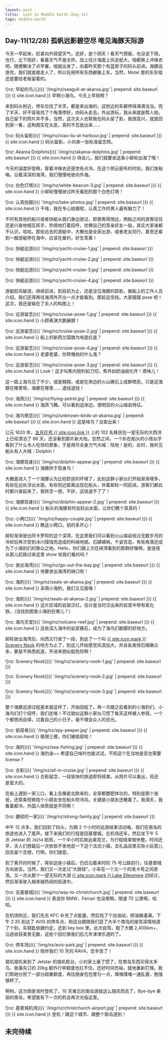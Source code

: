 ```yaml
---
layout: post
title:  Lost in Middle Earth (Day-11)
tags: middle-earth
---
```

## Day-11(12/28) 孤帆远影碧空尽 唯见海豚天际游

今天一早起来，赶紧向外探望天气，还好，是个阴天！看天气预报，也没说下雨，也行，比下雨好，看着天气不是太热，加上估计海面上风会挺大，咱都换上冲锋衣吧。随便解决了点早餐，咱就出发了，向着昨天那个有蓝房子的码头前进。海豚巡游完，我们就直接走人了，所以先把所有东西都搬上车，当然，Motel 里的东东咱还是要给老板留着的。

<!--more-->
![nz: 早起的鸟儿]({{ '/img/nz/seagull-at-akaroa.jpg' | prepend: site.baseurl }})
{{ site.icon.hand }} <span>早啊小海鸟，今天上早班啊？</span>

来到码头附近，停车位找了半天，都是来出海的，这附近的车都停得满满当当。兜了半天，好不容易找了个角落停好，向码头走去。外出游玩，我从来就是帮人拍，自己留下的照片并不多，当然，这次夫人也帮我在码头留了影，我很高兴，就是回到家一看，这构图实在太恶，真的不忍放出来……

![nz: 码头留影]({{ '/img/nz/xiao-liu-at-harbour.jpg' | prepend: site.baseurl }})
{{ site.icon.hand }} <span>码头留影，小刘来一张标准留念照。</span>

![nz: Akaroa Dolphins]({{ '/img/nz/akaroa-dolphins.jpg' | prepend: site.baseurl }})
{{ site.icon.hand }} <span>待会儿，我们就要坐这条小邮轮出海了哦！</span>

今天的温度好低啊，穿着冲锋衣还感觉有点冷。在这个阴云密布的时刻，我们发船咯。沿着深深的海湾，我们慢慢地驶向外海。

![nz: 白色灯塔]({{ '/img/nz/white-beacon-3.jpg' | prepend: site.baseurl }})
{{ site.icon.hand }} <span>小邮轮慢慢驶过昨天看到的那个白色灯塔！</span>

![nz: 认真拍摄]({{ '/img/nz/take-photos.jpg' | prepend: site.baseurl }})
{{ site.icon.hand }} <span>干啥，我在专心拍摄呢，认真工作的男人最有魅力了！</span>

不时有其他的船只或者快艇从我们身边驶过，即使离得很远，两船之间的游客往往还是兴奋地相互挥手，热情地打着招呼，仿佛自己的至亲好友一般，其实大家谁都不认识，哈哈。那些远去的游艇中，大概也是全家出游，或者老友同行，甚至还看到一艘游艇停在海中，应该在垂钓，好生羡慕！

![nz: 快艇巡游]({{ '/img/nz/yacht-cruise-1.jpg' | prepend: site.baseurl }})

![nz: 快艇巡游]({{ '/img/nz/yacht-cruise-2.jpg' | prepend: site.baseurl }})

![nz: 快艇巡游]({{ '/img/nz/yacht-cruise-3.jpg' | prepend: site.baseurl }})

![nz: 快艇巡游]({{ '/img/nz/yacht-cruise-4.jpg' | prepend: site.baseurl }})

游艇趁风破浪，继续前进，到目前为止，还是没见海豚的踪影，据船上的工作人员介绍，我们还得再往海湾外开出一点才能看到。那趁这空挡，大家摆摆 pose 吧！这次，我还是输在了夫人的构图上！

![nz: 巡游留念]({{ '/img/nz/cruise-pose-1.jpg' | prepend: site.baseurl }})
{{ site.icon.hand }} <span>小顾表演大鹏展翅！</span>

![nz: 巡游留念]({{ '/img/nz/cruise-pose-2.jpg' | prepend: site.baseurl }})
{{ site.icon.hand }} <span>船上的新西兰国旗为啥是红底？</span>

![nz: 巡游留念]({{ '/img/nz/cruise-pose-4.jpg' | prepend: site.baseurl }})
{{ site.icon.hand }} <span>老婆老婆，你帮俺拍的什么鬼？</span>

![nz: 巡游留念]({{ '/img/nz/cruise-pose-3.jpg' | prepend: site.baseurl }})
{{ site.icon.hand }} <span>Look！这才叫焦内锐利如刀切，焦外如奶油般化开！德味儿！</span>

这一路上海鸟见了不少，或是翱翔，或是在岸边的火山礁石上成群栖息。只是这海豚在哪里呀，海豚在哪里…… 退钱退钱！

![nz: 海燕]({{ '/img/nz/flying-petrel.jpg' | prepend: site.baseurl }})
{{ site.icon.hand }} <span>海燕飞舞。可以看到这岸边，很明显的火山熔岩特征。</span>

![nz: 海鸟栖息]({{ '/img/nz/unknown-birds-at-akaroa.jpg' | prepend: site.baseurl }})
{{ site.icon.hand }} <span>这是啥鸟？没查出来！</span>

公元 1620 年，[五月花号 {{ site.icon.link }}](http://dwz.cn/3xqW7Y) 上的 102 名移民在一望无际的大西洋上已经漂泊了 66 天，还没看到那片新大陆。忽然之间，一个趴在船头的小孩似乎看到了什么令人吃惊的景象，于是用尽全身力气大喊：陆地！是的，此时，我听见船头有人大喊：Dolphin！

![nz: 海豚现身]({{ '/img/nz/dolphin-appear.jpg' | prepend: site.baseurl }})
{{ site.icon.hand }} <span>海豚终于现身鸟！</span>

大概是进入了一个海豚认为比较舒适的环境了，此刻这群小家伙们开始渐渐增多，有些在远处浮出水面，有些则近距离出现在船头，伴着邮轮一同前进。游客们都此时都兴奋起来了，我转念一想，不好，这钱退不了了！

![nz: 海豚现身]({{ '/img/nz/dolphin-appear-2.jpg' | prepend: site.baseurl }})
{{ site.icon.hand }} <span>船头的海豚有时会跃出水面，让你们瞧个真真的！</span>

![nz: 小两口]({{ '/img/nz/happy-couple.jpg' | prepend: site.baseurl }})
{{ site.icon.hand }} <span>瞧这小两口，拍的多开心！</span>

邮轮渐渐驶出阿卡罗阿的这个深湾，在这里我们可以看到火山熔岩经过无数岁月的冷却后再次受到冰川侵蚀而造成的料峭地貌。石罅嶙峋，千姿百态，有些角落还成为了小海豹们的聚众之地。Hello，你们跟上次在峡湾看到的那群好像啊，是连夜从那儿赶路过来这里 show 给我们看的吗？

![nz: 驶出海湾]({{ '/img/nz/go-out-the-bay.jpg' | prepend: site.baseurl }})
{{ site.icon.hand }} <span>快要驶出海湾的峡口啦！</span>

![nz: 海豹]({{ '/img/nz/seals-at-akaroa.jpg' | prepend: site.baseurl }})
{{ site.icon.hand }} <span>呆萌小海豹，我们又见面咯！</span>

![nz: 海豹]({{ '/img/nz/seals-at-akaroa-2.jpg' | prepend: site.baseurl }})
{{ site.icon.hand }} <span>这片区域的岩层泛红，估计是当时泛出来的岩浆中带有氧化铁。（没找到图里小海豹在哪儿？）</span>

![nz: 海鸟天堂]({{ '/img/nz/volcano-reef.jpg' | prepend: site.baseurl }})
{{ site.icon.hand }} <span>这些深入海中的岩浆礁石，成为了海鸟们歇脚的好地方。</span>

邮轮驶出海湾后，向西又行驶了一段，到达了一个叫 [{{ site.icon.mark }} Scenery Nook](http://dwz.cn/3xITuz) 的地方为止了，到这儿开始感觉风浪加大，并且各类怪石暗礁众多，要是不熟悉航道，开进来貌似挺危险啊！

![nz: Scenery Nook]({{ '/img/nz/scenery-nook-1.jpg' | prepend: site.baseurl }})

![nz: Scenery Nook]({{ '/img/nz/scenery-nook-2.jpg' | prepend: site.baseurl }})

![nz: Scenery Nook]({{ '/img/nz/scenery-nook-3.jpg' | prepend: site.baseurl }})

整个海豚巡游过程基本就这样了，开始回程了。再一次跟之前看到的小海豹们、小海鸟们打个招呼，我们走咯！不过貌似这群小家伙习惯了每天这样被人参观，一个个都悠闲自得，过着自己的小日子，毫不理会众人的目光。

![nz: 偷窥者]({{ '/img/nz/spy-peeper.jpg' | prepend: site.baseurl }})
{{ site.icon.hand }} <span>极限三傻，你们被偷窥啦！</span>

![nz: 海钓]({{ '/img/nz/sea-fishing.jpg' | prepend: site.baseurl }})
{{ site.icon.hand }} <span>海钓诶~~ 希望自己啥时也能试试，不知这个在当地是否也需要 license？</span>

![nz: 合影]({{ '/img/nz/all-in-cruise.jpg' | prepend: site.baseurl }})
{{ site.icon.hand }} <span>合影留念，一段愉快的旅途即将结束。从照片可以看出，风还是蛮大的。</span>

在船上遇到一家三口，看上去像是北欧来的，全家都膘肥体壮的，特别是那个爸爸，还穿条短裤抱个小朋友坐在船头吹冷风，关键是小朋友还睡着了。我滴天，我看着都冷，外国人体质就是不同啊！

![nz: 健硕的一家]({{ '/img/nz/strong-family.jpg' | prepend: site.baseurl }})

中午 12 点多，我们回到了码头，为期 2 个小时的巡游结束活动咯，我们在南岛的旅途也进入了尾声。接下来我们的行程是回基督城，在机场还车，然后坐下午 5 点 Jetstar 的 `JQ254` 航班，一个半小时后抵达奥克兰，为行程结束做休整。时间还早，夫人们想最后一次依依不舍地逛一下这个法式小镇，去礼品店里买些小玩意儿回去留个念想，行啊，你们随意。

到了离开的时候了，挥别这座小镇后，仍旧沿着来时的 75 号公路前行，往基督城方向驶去。当然，我们又一次走过“大肠径”，小车在一个又一个的发卡弯之间游荡。又一次从那个一望无际的大湖 [{{ site.icon.mark }} Lake Ellesmere](http://dwz.cn/3xOXFl) 边经过，然后渐渐驶入越来越热闹的街道中。

![nz: 去基督城]({{ '/img/nz/way-to-christchurch.jpg' | prepend: site.baseurl }})
{{ site.icon.hand }} <span>表说你 BMW，Ferrari 也没用啊，限速 70 公里啊，哈哈。</span>

在机场附近，我们先去 KFC 补充了点能量，然后找了个加油站，把油箱灌满，下午 2:35 到达了 AVIS 的停车点，和这台跟随我们逛了大半个南岛的座驾深情地道了个别，车钥匙依据约定，还到 key box 里。此次自驾，跑了大概 2,400km+，沿途收获美景无数，这些个回忆够我们后几年津津乐道的了。

![nz: 停车场]({{ '/img/nz/avis-park.jpg' | prepend: site.baseurl }})
{{ site.icon.hand }} <span>陪伴我们 10 天的 RAV4，您辛苦了！</span>

晃叽晃叽来到了 Jetstar 的值机柜台，小刘家土豪了惯了，在南岛东西买得太多鸟，我事先订的 20kg 额外行李额度也扛不住，还好时间充裕，就地重新打理。我们帮她分担了一部分超重额度，再往随身包包里匀一点，噗嗤噗嗤一通乱塞，勉强够秤了。

啊哟，这次倒是准时登机了，10 天难忘的南岛游就这么随风而去了，Bye-bye 美丽的南岛，希望能有下一次的机会再次光临这里。

![nz: 基督城机场]({{ '/img/nz/christchurch-airport.jpg' | prepend: site.baseurl }})
{{ site.icon.hand }} <span>登机！跟这个城市、跟整个南岛道别！</span>

## <i class="fa fa-angle-double-right"></i> 未完待续
